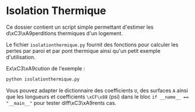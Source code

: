 # Isolation Thermique

Ce dossier contient un script simple permettant d'estimer les d\xC3\xA9perditions thermiques d'un logement.

Le fichier `isolationthermique.py` fournit des fonctions pour calculer les pertes par paroi et par pont thermique ainsi qu'un petit exemple d'utilisation.

Ex\xC3\xA9cution de l'exemple :

```bash
python isolationthermique.py
```

Vous pouvez adapter le dictionnaire des coefficients `U`, des surfaces `A` ainsi que les longueurs et coefficients `\xCF\x88` (psi) dans le bloc `if __name__ == "__main__"` pour tester diff\xC3\xA9rents cas.
